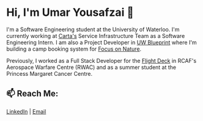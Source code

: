 # Hi, I'm Umar Yousafzai 👋

I'm a Software Engineering student at the University of Waterloo. I'm currently working at [Carta's](https://carta.com/) Service Infrastructure Team as a Software Engineering Intern. I am also a Project Developer in [UW Blueprint](https://uwblueprint.org/) where I'm building a camp booking system for [Focus on Nature](https://github.com/carta/carta-grpc-python/blob/master/carta/grpc/interceptor/server/logging.py#L81). 

Previously, I worked as a Full Stack Developer for the [Flight Deck](https://www.theflightdeck.ca/) in RCAF's Aerospace Warfare Centre (RWAC) and as a summer student at the Princess Margaret Cancer Centre.



## 📫 Reach Me: 

[LinkedIn](https://www.linkedin.com/in/umar-yousafzai/ "LinkedIn") | [Email](mailto:uyousafz@uwaterloo.ca)

<!--
**uyousafzai54/uyousafzai54** is a ✨ _special_ ✨ repository because its `README.md` (this file) appears on your GitHub profile.

Here are some ideas to get you started:

- 🔭 I’m currently working on ...
- 🌱 I’m currently learning ...
- 👯 I’m looking to collaborate on ...
- 🤔 I’m looking for help with ...
- 💬 Ask me about ...
- 📫 How to reach me: ...
- 😄 Pronouns: ...
- ⚡ Fun fact: ...
-->
